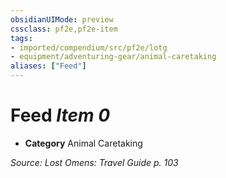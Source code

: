 ```yaml
---
obsidianUIMode: preview
cssclass: pf2e,pf2e-item
tags:
- imported/compendium/src/pf2e/lotg
- equipment/adventuring-gear/animal-caretaking
aliases: ["Feed"]
---
```

# Feed *Item 0*  

- **Category** Animal Caretaking



*Source: Lost Omens: Travel Guide p. 103*